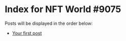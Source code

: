 # Index for NFT World #9075
Posts will be displayed in the order below:

- [Your first post](./001-first.md)

